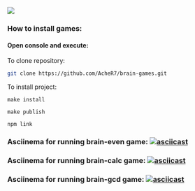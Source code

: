 <a href="https://codeclimate.com/github/AcheR7/brain-games/maintainability"><img src="https://api.codeclimate.com/v1/badges/cf048ca6eb277a00facc/maintainability" /></a>

### How to install games: 
#### Open console and execute:
  To clone repository:
  ```sh
git clone https://github.com/AcheR7/brain-games.git
```
  To install project:
  ```
make install
```
  ```
make publish
```
  ```
npm link 
```

### Asciinema for running brain-even game: [![asciicast](https://asciinema.org/a/5O8IFBA5dCy5gL7SrGnKQgn6F.svg)](https://asciinema.org/a/5O8IFBA5dCy5gL7SrGnKQgn6F)

### Asciinema for running brain-calc game: [![asciicast](https://asciinema.org/a/T7uS3nQTW7RazDu3Aji4r6sv3.svg)](https://asciinema.org/a/T7uS3nQTW7RazDu3Aji4r6sv3)

### Asciinema for running brain-gcd game: [![asciicast](https://asciinema.org/a/eamTf0uwMs4B8Ii0fej3bFiUJ.svg)](https://asciinema.org/a/eamTf0uwMs4B8Ii0fej3bFiUJ)